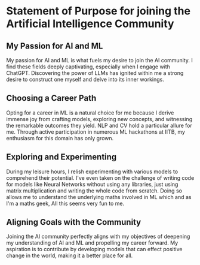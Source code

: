 # Statement of Purpose for joining the Artificial Intelligence Community 

## My Passion for AI and ML

My passion for AI and ML is what fuels my desire to join the AI community. I find these fields deeply captivating, especially when I engage with ChatGPT. Discovering the power of LLMs has ignited within me a strong desire to construct one myself and delve into its inner workings.

## Choosing a Career Path

Opting for a career in ML is a natural choice for me because I derive immense joy from crafting models, exploring new concepts, and witnessing the remarkable outcomes they yield. NLP and CV hold a particular allure for me. Through active participation in numerous ML hackathons at IITB, my enthusiasm for this domain has only grown.

## Exploring and Experimenting

During my leisure hours, I relish experimenting with various models to comprehend their potential. I've even taken on the challenge of writing code for models like Neural Networks without using any libraries, just using matrix multiplication and writing the whole code from scratch. Doing so allows me to understand the underlying maths involved in ML which and as I'm a maths geek, All this seems very fun to me.

## Aligning Goals with the Community

Joining the AI community perfectly aligns with my objectives of deepening my understanding of AI and ML and propelling my career forward. My aspiration is to contribute by developing models that can effect positive change in the world, making it a better place for all.

